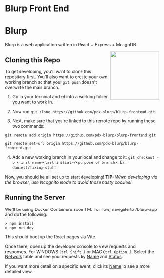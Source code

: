 # Blurp Front End

# Blurp

Blurp is a web application written in React + Express + MongoDB.

<img align="right" width="159px" src="https://raw.githubusercontent.com/dan-trang/MyFiles/main/blurp_noslogan-removebg-preview.jpg">

## Cloning this Repo

To get developing, you'll want to clone this repository first. You'll also want to create your own working branch so that your `git push` doesn't overwrite the main branch.

1. Go to your terminal and `cd` into a working folder you want to work in.

2. Now run `git clone https://github.com/pdx-blurp/blurp-frontend.git`.

3. Next, make sure that you're linked to this remote repo by running these two commands:

```
git remote add origin https://github.com/pdx-blurp/blurp-frontend.git
```

```
git remote set-url origin https://github.com/pdx-blurp/blurp-frontend.git
```

4. Add a new working branch in your local and change to it: `git checkout -b <first name><last initial>/<purpose of branch>`. Ex: `danielt/fixing-stuff`

Now, you should be all set up to start developing!
**TIP:** _When developing via the browser, use Incognito mode to avoid those nasty cookies!_

## Running the Server

We'll be using Docker Containers soon TM. For now, navigate to /blurp-app and do the following:

```
> npm install
> npm run dev
```

This should boot up the React pages via Vite.

Once there, open up the developer console to view requests and responses. For WINDOWS `Ctrl Shift J` or MAC `Ctrl Option J`. Select the <u>Network</u> table and see your requests by <u>Name</u> and <u>Status</u>.

If you want more detail on a specific event, click its <u>Name</u> to see a more detailed view.

